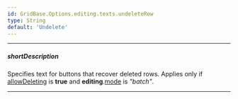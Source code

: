 ```yaml
---
id: GridBase.Options.editing.texts.undeleteRow
type: String
default: 'Undelete'
---
```

---
##### shortDescription
Specifies text for buttons that recover deleted rows. Applies only if [allowDeleting](/api-reference/10%20UI%20Widgets/dxDataGrid/1%20Configuration/editing/allowDeleting.md '{basewidgetpath}/Configuration/editing/#allowDeleting') is **true** and **editing**.[mode](/api-reference/10%20UI%20Widgets/GridBase/1%20Configuration/editing/mode.md '{basewidgetpath}/Configuration/editing/#mode') is *"batch"*.

---

